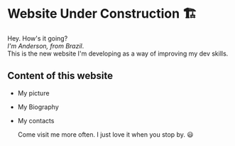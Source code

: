 # Website Under Construction :building_construction:

Hey. How's it going? <br>*I'm Anderson, from Brazil*. <br>This is the new website I'm developing as a way of improving my dev skills.



## Content of this website

* My picture

* My Biography

* My contacts
  
  
  
  Come visit me more often. I just love it when you stop by. :smiley:


